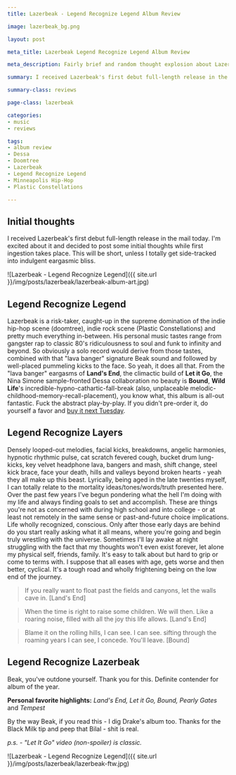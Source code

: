 ```yaml
---
title: Lazerbeak - Legend Recognize Legend Album Review

image: lazerbeak_bg.png

layout: post

meta_title: Lazerbeak Legend Recognize Legend Album Review

meta_description: Fairly brief and random thought explosion about Lazerbeak's new album "Legend Recognize Legend" released September 28th on Doomtree Records in Minneapolis, MN.

summary: I received Lazerbeak's first debut full-length release in the mail today. Here are my initial thoughts.

summary-class: reviews

page-class: lazerbeak

categories:
- music
- reviews

tags:
- album review
- Dessa
- Doomtree
- Lazerbeak
- Legend Recognize Legend
- Minneapolis Hip-Hop
- Plastic Constellations

---
```


## Initial thoughts
I received Lazerbeak's first debut full-length release in the mail today. I'm excited about it and decided to post some initial thoughts while first ingestion takes place. This will be short, unless I totally get side-tracked into indulgent eargasmic bliss.


![Lazerbeak - Legend Recognize Legend]({{ site.url }}/img/posts/lazerbeak/lazerbeak-album-art.jpg)

## Legend Recognize Legend
Lazerbeak is a risk-taker, caught-up in the supreme domination of the indie hip-hop scene (doomtree), indie rock scene (Plastic Constellations) and pretty much everything in-between. His personal music tastes range from gangster rap to classic 80's ridiculousness to soul and funk to infinity and beyond. So obviously a solo record would derive from those tastes, combined with that "lava banger" signature Beak sound and followed by well-placed pummeling kicks to the face. So yeah, it does all that. From the "lava banger" eargasms of **Land's End**, the climactic build of **Let it Go**, the Nina Simone sample-fronted Dessa collaboration no beauty is **Bound**, **Wild Life**'s incredible-hypno-cathartic-fall-break (also, unplaceable melodic-childhood-memory-recall-placement), you know what, this album is all-out fantastic. Fuck the abstract play-by-play. If you didn't pre-order it, do yourself a favor and <a href="http://store.doomtree.net/product/legend-recognize-legend-lazerbeak" title="Cop That Legend" class="external">buy it next Tuesday</a>.

## Legend Recognize Layers
Densely looped-out melodies, facial kicks, breakdowns, angelic harmonies, hypnotic rhythmic pulse, cat scratch fevered cough, bucket drum lung-kicks, key velvet headphone lava, bangers and mash, shift change, steel kick brace, face your death, hills and valleys beyond broken hearts - yeah they all make up this beast. Lyrically, being aged in the late twenties myself, I can totally relate to the mortality ideas/tones/words/truth presented here. Over the past few years I've begun pondering what the hell I'm doing with my life and always finding goals to set and accomplish. These are things you're not as concerned with during high school and into college - or at least not remotely in the same sense or past-and-future choice implications. Life wholly recognized, conscious. Only after those early days are behind do you start really asking what it all means, where you're going and begin truly wrestling with the universe. Sometimes I'll lay awake at night struggling with the fact that my thoughts won't even exist forever, let alone my physical self, friends, family. It's easy to talk about but hard to grip or come to terms with. I suppose that all eases with age, gets worse and then better, cyclical. It's a tough road and wholly frightening being on the low end of the journey.

>If you really want to float past the fields and canyons, let the walls cave in. [Land's End]

>When the time is right to raise some children. We will then. Like a roaring noise, filled with all the joy this life allows. [Land's End]

>Blame it on the rolling hills, I can see. I can see. sifting through the roaming years I can see, I concede. You'll leave. [Bound]

## Legend Recognize Lazerbeak
Beak, you've outdone yourself. Thank you for this. Definite contender for album of the year.

**Personal favorite highlights:**
*Land's End, Let it Go, Bound, Pearly Gates* and *Tempest*

By the way Beak, if you read this - I dig Drake's album too. Thanks for the Black Milk tip and peep that Bilal - shit is real.

*p.s. - "Let It Go" video (non-spoiler) is classic.*


![Lazerbeak - Legend Recognize Legend]({{ site.url }}/img/posts/lazerbeak/lazerbeak-ftw.jpg)
